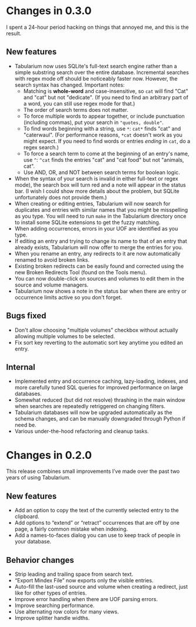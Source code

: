 Changes in 0.3.0
================

I spent a 24-hour period hacking on things that annoyed me,
and this is the result.

New features
------------

* Tabularium now uses SQLite's full-text search engine
  rather than a simple substring search over the entire database.
  Incremental searches with regex mode off should be noticeably faster now.
  However, the search syntax has changed.
  Important notes:
  - Matching is **whole-word** and case-insensitive,
    so `cat` will find "Cat" and "cat" but not "dedicate".
    (If you need to find an arbitrary part of a word,
     you can still use regex mode for that.)
  - The order of search terms does not matter.
  - To force multiple words to appear together,
    or include punctuation (including commas),
    put your search in `"quotes, double"`.
  - To find words beginning with a string, use `*`:
    `cat*` finds "cat" and "caterwaul".
    (For performance reasons, `*cat` doesn't work as you might expect.
     If you need to find words or entries *ending* in `cat`, do a regex search.)
  - To force a search term to come at the beginning of an entry's name, use `^`:
    `^cat` finds the entries "cat" and "cat food" but not "animals, cat".
  - Use AND, OR, and NOT between search terms for boolean logic.
* When the syntax of your search is invalid in either full-text or regex mode),
  the search box will turn red and a note will appear in the status bar.
  (I wish I could show more details about the problem, but SQLite unfortunately
   does not provide them.)
* When creating or editing entries,
  Tabularium will now search for duplicates
  and entries with similar names that you might be misspelling
  as you type. You will need to run `make` in the Tabularium directory once
  to install some SQLite extensions to get the fuzzy matching.
* When adding occurrences, errors in your UOF are identified as you type.
* If editing an entry and trying to change its name
  to that of an entry that already exists,
  Tabularium will now offer to merge the entries for you.
* When you rename an entry,
  any redirects to it are now automatically renamed to avoid broken links.
* Existing broken redirects can be easily found and corrected using the new
  Broken Redirects Tool (found on the Tools menu).
* You can now double-click on sources and volumes to edit them
  in the source and volume managers.
* Tabularium now shows a note in the status bar when there are entry or occurrence limits active
  so you don't forget.

Bugs fixed
----------

* Don't allow choosing "multiple volumes" checkbox without actually allowing multiple volumes to be selected.
* Fix sort key reverting to the automatic sort key anytime you edited an entry.

Internal
--------

* Implemented entry and occurrence caching, lazy-loading, indexes, and more carefully tuned SQL queries
  for improved performance on large databases.
* Somewhat reduced (but did not resolve) thrashing in the main window
  when searches are repeatedly retriggered on changing filters.
* Tabularium databases will now be upgraded automatically as the schema changes,
  and can be manually downgraded through Python if need be.
* Various under-the-hood refactoring and cleanup tasks.


Changes in 0.2.0
================

This release combines small improvements I’ve made over the past two years of
using Tabularium.


New features
------------

- Add an option to copy the text of the currently selected entry to the
  clipboard.
- Add options to “extend” or “retract” occurrences that are off by
  one page, a fairly common mistake when indexing.
- Add a names-to-faces dialog you can use to keep track of people in your
  database.

Behavior changes
----------------

- Strip leading and trailing space from search text.
- “Export Mindex File” now exports only the visible entries.
- Auto-fill the last-used source and volume when creating a redirect,
  just like for other types of entries.
- Improve error handling when there are UOF parsing errors.
- Improve searching performance.
- Use alternating row colors for many views.
- Improve splitter handle widths.

